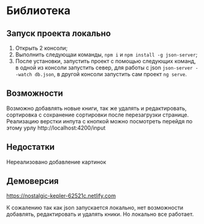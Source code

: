 # Библиотека

## Запуск проекта локально

1. Открыть 2 консоли;
2. Выполнить следующаи команды, `npm i` и `npm install -g json-server`;
3. После установки, запустить проект с помощью следующих команд, в одной из консоли запустить север, для работы с json `json-server --watch db.json`, в другой консоли запустить сам проект `ng serve`.

## Возможности

Возможно добавлять новые книги, так же удалять и редактировать, сортировка с сохранение сортировки после перезагрузки странице. Реализацию верстки инпута с кнопкой можно посмотреть перейдя по этому урлу http://localhost:4200/input 

## Недостатки

Нереализовано добавление картинок  

## Демоверсия
https://nostalgic-kepler-62521c.netlify.com

К сожалению так как json запускается локально, нет возможности добавлять, редактировать и удалять кники. Но локально все работает.
